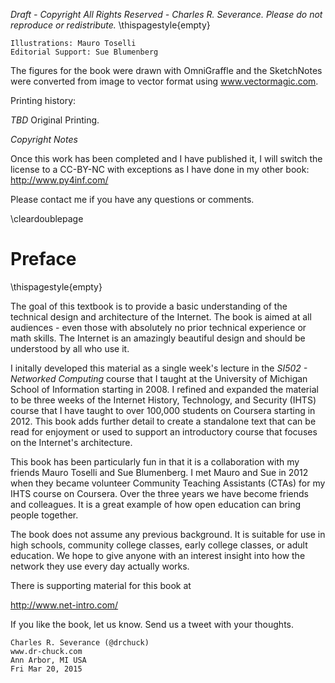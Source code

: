 *Draft - Copyright All Rights Reserved - Charles R. Severance.
Please do not reproduce or redistribute.*
\thispagestyle{empty}

    Illustrations: Mauro Toselli
    Editorial Support: Sue Blumenberg

The figures for the book were drawn with OmniGraffle and the SketchNotes
were converted from image to vector format using www.vectormagic.com.

Printing history:

*TBD* Original Printing.

*Copyright Notes*

Once this work has been completed and I have published it,
I will switch the license to a CC-BY-NC with exceptions as I have done
in my other book: http://www.py4inf.com/

Please contact me if you have any questions or comments.

\cleardoublepage

Preface
=======
\thispagestyle{empty}

The goal of this textbook is to provide a basic understanding of
the technical design and architecture of the Internet.
The book is aimed at all audiences - even those with absolutely no prior
technical experience or math skills.  The Internet is an amazingly beautiful
design and should be understood by all who use it.

I initally developed this material as a single week's lecture in
the *SI502 - Networked Computing* course that I taught at the
University of Michigan School of Information starting in 2008.
I refined and expanded the material to be three weeks of the
Internet History, Technology, and Security (IHTS) course
that I have taught to over 100,000 students on Coursera
starting in 2012. This book adds further detail to create a standalone
text that can be read for enjoyment or used to support an introductory course
that focuses on the Internet's architecture.

This book has been particularly fun in that it is a collaboration
with my friends Mauro Toselli and Sue Blumenberg.  I met Mauro and
Sue in 2012 when they became volunteer Community Teaching Assistants (CTAs)
for my IHTS course on Coursera.  Over the three years we have become
friends and colleagues.   It is a great example of how open education
can bring people together.

The book does not assume any previous background.  It is suitable
for use in high schools, community college classes, early college classes, or
adult education.  We hope to give anyone with an interest insight into how
the network they use every day actually works.

There is supporting material for this book at

http://www.net-intro.com/

If you like the book, let us know.  Send us a tweet with your thoughts.

    Charles R. Severance (@drchuck)
    www.dr-chuck.com
    Ann Arbor, MI USA
    Fri Mar 20, 2015

